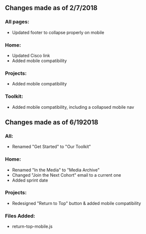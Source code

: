 ## Changes made as of 2/7/2018

### All pages:
* Updated footer to collapse properly on mobile

### Home:
* Updated Cisco link
* Added mobile compatibility

### Projects:
* Added mobile compatibility

### Toolkit:
* Added mobile compatibility, including a collapsed mobile nav

## Changes made as of 6/192018

### All:
* Renamed "Get Started" to "Our Toolkit"

### Home:
* Renamed "In the Media" to "Media Archive"
* Changed "Join the Next Cohort" email to a current one
* Added sprint date

### Projects:
* Redesigned "Return to Top" button & added mobile compatibility

### Files Added:
* return-top-mobile.js
